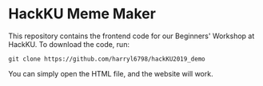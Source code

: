 # HackKU Meme Maker
This repository contains the frontend code for our Beginners' Workshop at HackKU. To download the code, run:

```
git clone https://github.com/harryl6798/hackKU2019_demo
```

You can simply open the HTML file, and the website will work.
